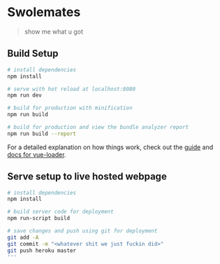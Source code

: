 # Swolemates

> show me what u got

## Build Setup

``` bash
# install dependencies
npm install

# serve with hot reload at localhost:8080
npm run dev

# build for production with minification
npm run build

# build for production and view the bundle analyzer report
npm run build --report
```

For a detailed explanation on how things work, check out the [guide](http://vuejs-templates.github.io/webpack/) and [docs for vue-loader](http://vuejs.github.io/vue-loader).

## Serve setup to live hosted webpage

``` bash
# install dependencies
npm install

# build server code for deployment
npm run-script build

# save changes and push using git for deployment
git add -A
git commit -m "<whatever shit we just fuckin did>"
git push heroku master
'''
